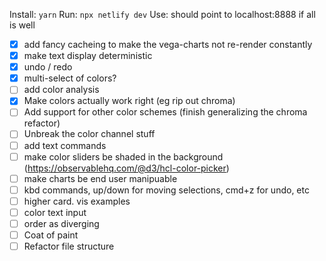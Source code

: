 Install: `yarn`
Run: `npx netlify dev`
Use: should point to localhost:8888 if all is well

- [x] add fancy cacheing to make the vega-charts not re-render constantly
- [x] make text display deterministic
- [x] undo / redo
- [x] multi-select of colors?
- [ ] add color analysis
- [x] Make colors actually work right (eg rip out chroma)
- [ ] Add support for other color schemes (finish generalizing the chroma refactor)
- [ ] Unbreak the color channel stuff
- [ ] add text commands
- [ ] make color sliders be shaded in the background (https://observablehq.com/@d3/hcl-color-picker)
- [ ] make charts be end user manipuable
- [ ] kbd commands, up/down for moving selections, cmd+z for undo, etc
- [ ] higher card. vis examples
- [ ] color text input
- [ ] order as diverging
- [ ] Coat of paint
- [ ] Refactor file structure
